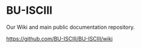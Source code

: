 # BU-ISCIII
Our Wiki and main public documentation repository.

https://github.com/BU-ISCIII/BU-ISCIII/wiki
